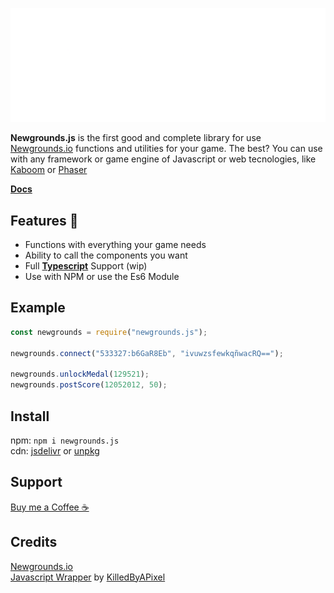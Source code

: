 ![ngjsbanner](banner.png)

**Newgrounds.js** is the first good and complete library for use [Newgrounds.io](https://newgrounds.io) functions and utilities for your game. The best? You can use with any framework or game engine of Javascript or web tecnologies, like [Kaboom](https://kaboomjs.com) or [Phaser](https://phaser.io)

[**Docs**](https://github.com/lajbel/newgrounds-js/wiki)

## Features 🎁
* Functions with everything your game needs
* Ability to call the components you want
* Full [**Typescript**](http://typescriptlang.org/) Support (wip)
* Use with NPM or use the Es6 Module

## Example

```js
const newgrounds = require("newgrounds.js");

newgrounds.connect("533327:b6GaR8Eb", "ivuwzsfewkqñwacRQ==");

newgrounds.unlockMedal(129521);
newgrounds.postScore(12052012, 50);
```

## Install

npm: `npm i newgrounds.js` <br>
cdn: [jsdelivr](https://cdn.jsdelivr.net/npm/newgrounds.js@latest/dist/newgrounds.mjs) or [unpkg](https://unpkg.com/newgrounds.js@latest/dist/newgrounds.mjs)

## Support

[Buy me a Coffee ☕](https://ko-fi.com/lajbel)

## Credits

[Newgrounds.io](https://newgrounds.io) <br>
[Javascript Wrapper](https://github.com/KilledByAPixel/newgrounds) by [KilledByAPixel](https://github.com/KilledByAPixel)
